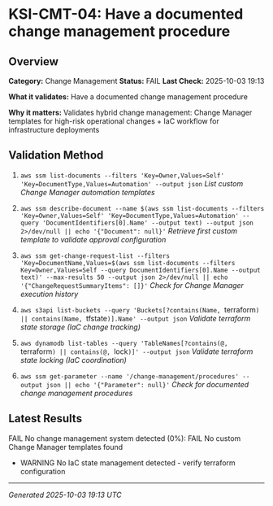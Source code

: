 # KSI-CMT-04: Have a documented change management procedure

## Overview

**Category:** Change Management
**Status:** FAIL
**Last Check:** 2025-10-03 19:13

**What it validates:** Have a documented change management procedure

**Why it matters:** Validates hybrid change management: Change Manager templates for high-risk operational changes + IaC workflow for infrastructure deployments

## Validation Method

1. `aws ssm list-documents --filters 'Key=Owner,Values=Self' 'Key=DocumentType,Values=Automation' --output json`
   *List custom Change Manager automation templates*

2. `aws ssm describe-document --name $(aws ssm list-documents --filters 'Key=Owner,Values=Self' 'Key=DocumentType,Values=Automation' --query 'DocumentIdentifiers[0].Name' --output text) --output json 2>/dev/null || echo '{"Document": null}'`
   *Retrieve first custom template to validate approval configuration*

3. `aws ssm get-change-request-list --filters 'Key=DocumentName,Values=$(aws ssm list-documents --filters Key=Owner,Values=Self --query DocumentIdentifiers[0].Name --output text)' --max-results 50 --output json 2>/dev/null || echo '{"ChangeRequestSummaryItems": []}'`
   *Check for Change Manager execution history*

4. `aws s3api list-buckets --query 'Buckets[?contains(Name, `terraform`) || contains(Name, `tfstate`)].Name' --output json`
   *Validate terraform state storage (IaC change tracking)*

5. `aws dynamodb list-tables --query 'TableNames[?contains(@, `terraform`) || contains(@, `lock`)]' --output json`
   *Validate terraform state locking (IaC coordination)*

6. `aws ssm get-parameter --name '/change-management/procedures' --output json || echo '{"Parameter": null}'`
   *Check for documented change management procedures*

## Latest Results

FAIL No change management system detected (0%): FAIL No custom Change Manager templates found
- WARNING No IaC state management detected - verify terraform configuration

---
*Generated 2025-10-03 19:13 UTC*